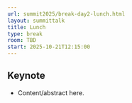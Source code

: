 ```yaml
---
url: summit2025/break-day2-lunch.html
layout: summittalk
title: Lunch
type: break
room: TBD
start: 2025-10-21T12:15:00
---
```


## Keynote

<div class="font-google font-medium">

* Content/abstract here.

</div>